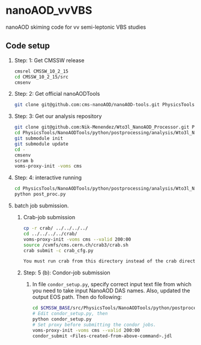 # nanoAOD_vvVBS
nanoAOD skiming code for vv semi-leptonic VBS studies

## Code setup

1. Step: 1: Get CMSSW release

   ```bash
   cmsrel CMSSW_10_2_15
   cd CMSSW_10_2_15/src
   cmsenv
   ```
   
2. Step: 2: Get  official nanoAODTools

   ```bash
   git clone git@github.com:cms-nanoAOD/nanoAOD-tools.git PhysicsTools/NanoAODTools
   ```
   
3. Step: 3: Get our analysis repository

   ```bash
   git clone git@github.com:Nik-Menendez/Wto3l_NanoAOD_Processor.git PhysicsTools/NanoAODTools/python/postprocessing/analysis/nanoAOD_vvVBS
   cd PhysicsTools/NanoAODTools/python/postprocessing/analysis/Wto3l_NanoAOD_Processor
   git submodule init
   git submodule update
   cd -
   cmsenv
   scram b
   voms-proxy-init -voms cms
   ```
   
4. Step: 4: interactive running

   ```bash
   cd PhysicsTools/NanoAODTools/python/postprocessing/analysis/Wto3l_NanoAOD_Processor
   python post_proc.py
   ```
   
5. batch job submission.
   1. Crab-job submission   
      ```bash
      cp -r crab/ ../../../../
      cd ../../../../crab/
      voms-proxy-init -voms cms --valid 200:00
      source /cvmfs/cms.cern.ch/crab3/crab.sh
      crab submit -c crab_cfg.py
      
      You must run crab from this directory instead of the crab directory inside Wto3l_NanoAOD_Processor. The files inside Wto3l_NanoAOD_Processor are sent when running crab jobs and the files crab creates when running are too large to be sent.
      ```

   2. Step: 5 (b): Condor-job submission
      1. In file `condor_setup.py`, specify correct input text file from which you need to take input NanoAOD DAS names. Also, updated the output EOS path. Then do following:

         ```bash
         cd $CMSSW_BASE/src/PhysicsTools/NanoAODTools/python/postprocessing/analysis/Wto3l_NanoAOD_Processor
         # Edit condor_setup.py, then
         python condor_setup.py
         # Set proxy before submitting the condor jobs.
         voms-proxy-init -voms cms --valid 200:00
         condor_submit <Files-created-from-above-command>.jdl
         ```


